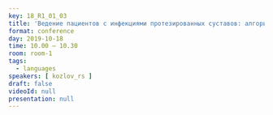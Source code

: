 ```yaml
---
key: 18_R1_01_03
title: 'Ведение пациентов с инфекциями протезированных суставов: алгоритмы, которые действительно работают'
format: conference
day: 2019-10-18
time: 10.00 – 10.30
room: room-1
tags:
  - languages
speakers: [ kozlov_rs ]
draft: false
videoId: null
presentation: null
---
```

